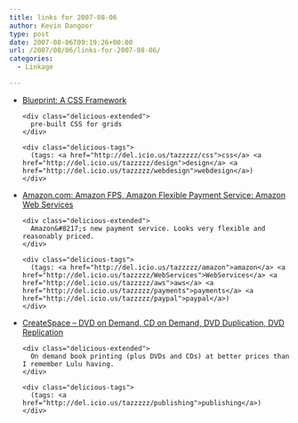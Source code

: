 ```yaml
---
title: links for 2007-08-06
author: Kevin Dangoor
type: post
date: 2007-08-06T09:19:26+00:00
url: /2007/08/06/links-for-2007-08-06/
categories:
  - Linkage

---
```

<ul class="delicious">
  <li>
    <div class="delicious-link">
      <a href="http://bjorkoy.com/blueprint/index.html">Blueprint: A CSS Framework</a>
    </div>
    
    <div class="delicious-extended">
      pre-built CSS for grids
    </div>
    
    <div class="delicious-tags">
      (tags: <a href="http://del.icio.us/tazzzzz/css">css</a> <a href="http://del.icio.us/tazzzzz/design">design</a> <a href="http://del.icio.us/tazzzzz/webdesign">webdesign</a>)
    </div>
  </li>
  
  <li>
    <div class="delicious-link">
      <a href="http://www.amazon.com/b/ref=sc_fe_c_1_3435361_1/104-9066604-5529567?ie=UTF8&#038;node=342430011&#038;no=3435361">Amazon.com: Amazon FPS, Amazon Flexible Payment Service: Amazon Web Services</a>
    </div>
    
    <div class="delicious-extended">
      Amazon&#8217;s new payment service. Looks very flexible and reasonably priced.
    </div>
    
    <div class="delicious-tags">
      (tags: <a href="http://del.icio.us/tazzzzz/amazon">amazon</a> <a href="http://del.icio.us/tazzzzz/WebServices">WebServices</a> <a href="http://del.icio.us/tazzzzz/aws">aws</a> <a href="http://del.icio.us/tazzzzz/payments">payments</a> <a href="http://del.icio.us/tazzzzz/paypal">paypal</a>)
    </div>
  </li>
  
  <li>
    <div class="delicious-link">
      <a href="http://www.createspace.com/Products/BooksPrices.jsp">CreateSpace &#8211; DVD on Demand, CD on Demand, DVD Duplication, DVD Replication</a>
    </div>
    
    <div class="delicious-extended">
      On demand book printing (plus DVDs and CDs) at better prices than I remember Lulu having.
    </div>
    
    <div class="delicious-tags">
      (tags: <a href="http://del.icio.us/tazzzzz/publishing">publishing</a>)
    </div>
  </li>
</ul>